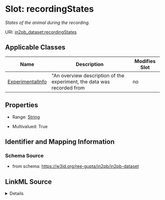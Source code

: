 # Slot: recordingStates


_States of the animal during the recording._



URI: [in2pb_dataset:recordingStates](https://w3id.org/ree-gupta/in2pb/in2pb-datasetrecordingStates)



<!-- no inheritance hierarchy -->




## Applicable Classes

| Name | Description | Modifies Slot |
| --- | --- | --- |
[ExperimentalInfo](ExperimentalInfo.md) | "An overview description of the experiment, the data was recorded from |  no  |







## Properties

* Range: [String](String.md)

* Multivalued: True





## Identifier and Mapping Information







### Schema Source


* from schema: https://w3id.org/ree-gupta/in2pb/in2pb-dataset




## LinkML Source

<details>
```yaml
name: recordingStates
description: States of the animal during the recording.
from_schema: https://w3id.org/ree-gupta/in2pb/in2pb-dataset
rank: 1000
multivalued: true
alias: recordingStates
domain_of:
- ExperimentalInfo
range: string

```
</details>
